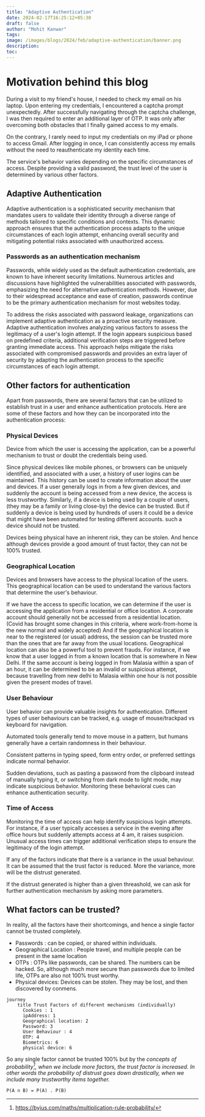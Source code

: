 ```yaml
---
title: "Adaptive Authentication"
date: 2024-02-17T16:25:12+05:30
draft: false
author: "Mohit Kanwar"
tags:
image: /images/blogs/2024/feb/adaptive-authentication/banner.png
description:
toc:
---
```

# Motivation behind this blog
During a visit to my friend's house, I needed to check my email on his laptop. Upon entering my credentials, I encountered a captcha prompt unexpectedly. After successfully navigating through the captcha challenge, I was then required to enter an additional layer of OTP. It was only after overcoming both obstacles that I finally gained access to my emails.

On the contrary, I rarely need to input my credentials on my iPad or phone to access Gmail. After logging in once, I can consistently access my emails without the need to reauthenticate my identity each time.

The service's behavior varies depending on the specific circumstances of access. Despite providing a valid password, the trust level of the user is determined by various other factors.

## Adaptive Authentication
Adaptive authentication is a sophisticated security mechanism that mandates users to validate their identity through a diverse range of methods tailored to specific conditions and contexts. This dynamic approach ensures that the authentication process adapts to the unique circumstances of each login attempt, enhancing overall security and mitigating potential risks associated with unauthorized access.

### Passwords as an authentication mechanism
Passwords, while widely used as the default authentication credentials, are known to have inherent security limitations. Numerous articles and discussions have highlighted the vulnerabilities associated with passwords, emphasizing the need for alternative authentication methods. However, due to their widespread acceptance and ease of creation, passwords continue to be the primary authentication mechanism for most websites today. 

To address the risks associated with password leakage, organizations can implement adaptive authentication as a proactive security measure. Adaptive authentication involves analyzing various factors to assess the legitimacy of a user's login attempt. If the login appears suspicious based on predefined criteria, additional verification steps are triggered before granting immediate access. This approach helps mitigate the risks associated with compromised passwords and provides an extra layer of security by adapting the authentication process to the specific circumstances of each login attempt.

## Other factors for authentication
Apart from passwords, there are several factors that can be utilized to establish trust in a user and enhance authentication protocols. Here are some of these factors and how they can be incorporated into the authentication process:

### Physical Devices
Device from which the user is accessing the application, can be a powerful mechanism to trust or doubt the credentials being used.

Since physical devices like mobile phones, or browsers can be uniquely identified, and associated with a user, a history of user logins can be maintained.
This history can be used to create information about the user and devices. 
If a user generally logs in from a few given devices, and suddenly the account is being accessed from a new device, the access is less trustworthy. 
Similarly, if a device is being used by a couple of users, (they may be a family or living close-by) the device can be trusted. But if suddenly a device is being used by hundreds of users it could be a device that might have been automated for testing different accounts. such a device should not be trusted.

Devices being physical have an inherent risk, they can be stolen. And hence although devices provide a good amount of trust factor, they can not be 100% trusted.

### Geographical Location
Devices and browsers have access to the physical location of the users. This geographical location can be used to understand the various factors that determine the user's behaviour.

If we have the access to specific location, we can determine if the user is accessing the application from a residential or office location. 
A corporate account should generally not be accessed from a residential location. (Covid has brought some changes in this criteria, where work-from-home is the new normal and widely accepted)
And if the geographical location is near to the registered (or usual) address, the session can be trusted more than the ones that are far away from the usual locations.
Geographical location can also be a powerful tool to prevent frauds. For instance, if we know that a user logged in from a known location that is somewhere in New Delhi.
If the same account is being logged in from Malasia within a span of an hour, it can be determined to be an invalid or suspicious attempt, because travelling from new delhi to Malasia within one hour is not possible given the present modes of travel.

### User Behaviour
User behavior can provide valuable insights for authentication. Different types of user behaviours can be tracked, e.g. usage of mouse/trackpad vs keyboard for navigation.

Automated tools generally tend to move mouse in a pattern, but humans generally have a certain randomness in their behaviour.

Consistent patterns in typing speed, form entry order, or preferred settings indicate normal behavior. 

Sudden deviations, such as pasting a password from the clipboard instead of manually typing it, or switching from dark mode to light mode, may indicate suspicious behavior. Monitoring these behavioral cues can enhance authentication security.

### Time of Access
Monitoring the time of access can help identify suspicious login attempts. For instance, if a user typically accesses a service in the evening after office hours but suddenly attempts access at 4 am, it raises suspicion. Unusual access times can trigger additional verification steps to ensure the legitimacy of the login attempt.

If any of the factors indicate that there is a variance in the usual behaviour. It can be assumed that the trust factor is reduced. More the variance, more will be the distrust generated.

If the distrust generated is higher than a given threashold, we can ask for further authentication mechanism by asking more parameters.


## What factors can be trusted?
In reality, all the factors have their shortcomings, and hence a single factor cannot be trusted completely.
- Passwords : can be copied, or shared within individuals.
- Geographical Location : People travel, and multiple people can be present in the same location
- OTPs : OTPs like passwords, can be shared. The numbers can be hacked. So, although much more secure than passwords due to limited life, OTPs are also not 100% trust worthy.
- Physical devices: Devices can be stolen. They may be lost, and then discovered by conmens.
```mermaid
journey
    title Trust Factors of different mechanisms (individually)
      Cookies : 1
      ipAddress: 1
      Geographical location: 2
      Password: 3
      User Behaviour : 4
      OTP: 4
      Biometrics: 6
      physical device: 6
```

So any single factor cannot be trusted 100% but by the <cite>concepts of probability[^1]<cite>, when we include more factors, the trust factor is increased. In other words the probability of distrust goes down drastically, when we include many trustworthy items together.

[^1]: https://byjus.com/maths/multiplication-rule-probability/
```
P(A ∩ B) = P(A) . P(B)
```
